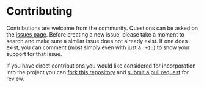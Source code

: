 Contributing
============

Contributions are welcome from the community. Questions can be asked on the
[issues page][1]. Before creating a new issue, please take a moment to search
and make sure a similar issue does not already exist. If one does exist, you
can comment (most simply even with just a `:+1:`) to show your support for that
issue.

If you have direct contributions you would like considered for incorporation
into the project you can [fork this repository][2] and
[submit a pull request][3] for review.



[1]: https://github.com/hschovanec-usgs/finite-fault-product/issues
[2]: https://help.github.com/articles/fork-a-repo/
[3]: https://help.github.com/articles/about-pull-requests/
